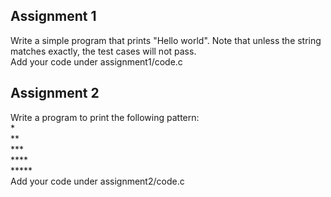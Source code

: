 ## Assignment 1
Write a simple program that prints "Hello world". Note that unless the string matches exactly, the test cases will not pass.  
Add your code under assignment1/code.c


## Assignment 2
Write a program to print the following pattern:  
*  
**  
\*\*\*  
\*\*\*\*  
\*\*\*\*\*  
Add your code under assignment2/code.c
